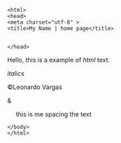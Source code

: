 
<!DOCTYPE html>
 	<html>
 	<head>
 	<meta charset="utf-8" >
 	<title>My Name | home page</title>
 	 
 	 
 	</head>
 	
<body>

<p>Hello, this is a example of <em>html</em> text.</p><p><i>italics</i><p>&copy;Leonardo Vargas</p>

<p>&amp;</p>

<p>&nbsp;&nbsp;&nbsp;&nbsp;&nbsp;this is me spacing the text</p>


 	</body>
 	</html>
